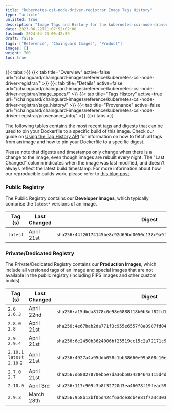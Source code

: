 ```yaml
---
title: "kubernetes-csi-node-driver-registrar Image Tags History"
type: "article"
unlisted: true
description: "Image Tags and History for the kubernetes-csi-node-driver-registrar Chainguard Image"
date: 2023-06-22T11:07:52+02:00
lastmod: 2024-04-23 00:42:59
draft: false
tags: ["Reference", "Chainguard Images", "Product"]
images: []
weight: 700
toc: true
---
```


{{< tabs >}}
{{< tab title="Overview" active=false url="/chainguard/chainguard-images/reference/kubernetes-csi-node-driver-registrar/" >}}
{{< tab title="Details" active=false url="/chainguard/chainguard-images/reference/kubernetes-csi-node-driver-registrar/image_specs/" >}}
{{< tab title="Tags History" active=true url="/chainguard/chainguard-images/reference/kubernetes-csi-node-driver-registrar/tags_history/" >}}
{{< tab title="Provenance" active=false url="/chainguard/chainguard-images/reference/kubernetes-csi-node-driver-registrar/provenance_info/" >}}
{{</ tabs >}}

The following tables contains the most recent tags and digests that can be used to pin your Dockerfile to a specific build of this image. Check our guide on [Using the Tag History API](/chainguard/chainguard-images/using-the-tag-history-api/) for information on how to fetch all tags from an image and how to pin your Dockerfile to a specific digest.

Please note that digests and timestamps only change when there is a change to the image, even though images are rebuilt every night. The "Last Changed" column indicates when the image was last modified, and doesn't always reflect the latest build timestamp. For more information about how our reproducible builds work, please refer to [this blog post](https://www.chainguard.dev/unchained/reproducing-chainguards-reproducible-image-builds).

### Public Registry
The Public Registry contains our **Developer Images**, which typically comprise the `latest*` versions of an image.

| Tag (s)   | Last Changed | Digest                                                                    |
|-----------|--------------|---------------------------------------------------------------------------|
|  `latest` | April 21st   | `sha256:44f26174145be8c92d69bd0050c138c9a9fa6435ae7da502b57b9cd4c2dfdcf9` |


### Private/Dedicated Registry
The Private/Dedicated Registry contains our **Production Images**, which include all versioned tags of an image and special images that are not available in the public registry (including FIPS images and other custom builds).

| Tag (s)                       | Last Changed | Digest                                                                    |
|-------------------------------|--------------|---------------------------------------------------------------------------|
|  `2.6` `2.6.3`                | April 22nd   | `sha256:a15dbda8178c0e98e6888f18b0b3df82fd190c5060a9ec0e5d0ef96778aa7c79` |
|  `2.8.0` `2.8`                | April 21st   | `sha256:4e67bab2da771f3c955e6557f8a0987fd04a1fe63775c0be2c0bf00296fd8281` |
|  `2.9` `2.9.4`                | April 21st   | `sha256:6e2450b3624006bf25519cc15c2a72171c90153cd9568d349511cf6ffacd6193` |
|  `2.10.1` `latest` `2.10` `2` | April 21st   | `sha256:4927a4a95ddb058c1bb38660e99a808c10ee11e6aff772c89e72d32fb14d21f4` |
|  `2.7.0` `2.7`                | April 21st   | `sha256:d68027870eb5e7da36b5034284643115d4d9cc4368782440def36d7cc7aa1519` |
|  `2.10.0`                     | April 3rd    | `sha256:117c909c3b8f32720d3ea46078f19feac59b55acd2362ad147404bac10601fdd` |
|  `2.9.3`                      | March 28th   | `sha256:958b13bf0bd42cf6adce3db4e81f7a3c3038dd9786d1ba160d6e4c16b88a9eac` |


